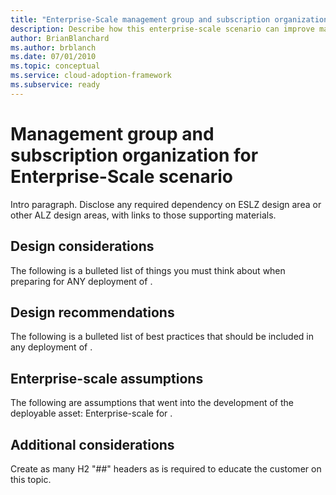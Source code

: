 ```yaml
---
title: "Enterprise-Scale management group and subscription organization for <Insert ESLZ Scenario Name>"
description: Describe how this enterprise-scale scenario can improve management group and subscription organization of <Insert Scenario Name>
author: BrianBlanchard
ms.author: brblanch
ms.date: 07/01/2010
ms.topic: conceptual
ms.service: cloud-adoption-framework
ms.subservice: ready
---
```


# Management group and subscription organization for <Insert ESLZ Scenario Name> Enterprise-Scale scenario

Intro paragraph. Disclose any required dependency on ESLZ design area or other ALZ design areas, with links to those supporting materials.

## Design considerations

The following is a bulleted list of things you must think about when preparing for ANY deployment of <Insert ESLZ Scenario Name>.

## Design recommendations

The following is a bulleted list of best practices that should be included in any deployment of <Insert ESLZ Scenario Name>.

## Enterprise-scale assumptions

The following are assumptions that went into the development of the deployable asset: Enterprise-scale for <Insert ESLZ Scenario Name>.

## Additional considerations

Create as many H2 "##" headers as is required to educate the customer on this topic.